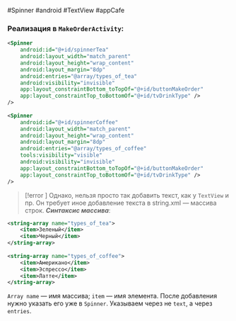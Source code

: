 #Spinner #android #TextView  #appCafe 
### Реализация в `MakeOrderActivity`:

```xml
<Spinner  
    android:id="@+id/spinnerTea"  
    android:layout_width="match_parent"  
    android:layout_height="wrap_content"  
    android:layout_margin="8dp"  
    android:entries="@array/types_of_tea"  
    android:visibility="invisible"  
    app:layout_constraintBottom_toTopOf="@+id/buttonMakeOrder"  
    app:layout_constraintTop_toBottomOf="@+id/tvDrinkType" />  
/>  
  
<Spinner  
    android:id="@+id/spinnerCoffee"  
    android:layout_width="match_parent"  
    android:layout_height="wrap_content"  
    android:layout_margin="8dp"  
    android:entries="@array/types_of_coffee"  
    tools:visibility="visible"  
    android:visibility="invisible"  
    app:layout_constraintBottom_toTopOf="@+id/buttonMakeOrder"  
    app:layout_constraintTop_toBottomOf="@+id/tvDrinkType" />  
/>
```

>[!error ] Однако, нельзя просто так добавить текст, как у `TextView` и пр. Он требует иное добавление текста в string.xml — массива строк. ***Синтаксис массива***:

```xml
<string-array name="types_of_tea">  
    <item>Зеленый</item>  
    <item>Черный</item>  
</string-array>  
  
<string-array name="types_of_coffee">  
    <item>Американо</item>  
    <item>Эспрессо</item>  
    <item>Латте</item>  
</string-array>
```

`Array name` — имя массива; `item` — имя элемента.
После добавления нужно указать его уже в `Spinner`. Указываем через не `text`, а через `entries`.